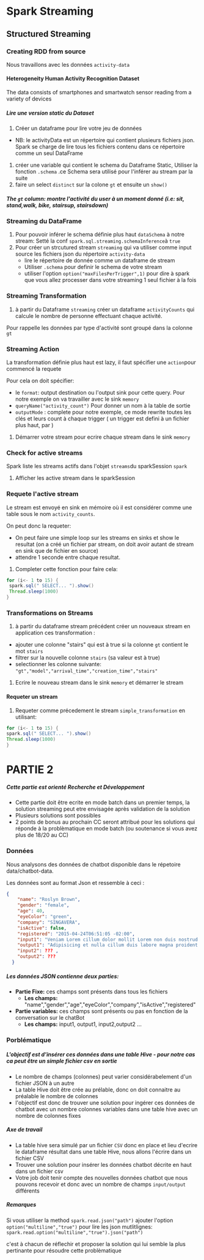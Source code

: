# Spark Streaming
## Structured Streaming

### Creating RDD from source
Nous travaillons avec les données `activity-data`  

#### Heterogeneity Human Activity Recognition Dataset
The data consists of smartphones and smartwatch sensor reading from a variety of devices

##### Lire une version static du Dataset
1. Créer un dataframe pour lire votre jeu de données
 - NB: le activityData est un répertoire qui contient plusieurs fichiers json. Spark se charge de lire tous les fichiers contenu dans ce répertoire comme un seul DataFrame 
1. créer une variable qui contient le schema du Dataframe Static, Utiliser la fonction ``` .schema ```  .ce Schema sera utilisé pour l'inférer au stream par la suite
1. faire un select ``` distinct ``` sur la colone ``` gt ``` et ensuite un ```show() ```
##### The ``` gt ``` column: montre l'activité du user à un moment donné (i.e: sit, stand,walk, bike, stairsup, stairsdown) 

### Streaming du DataFrame
1. Pour pouvoir inférer le schema définie plus haut ```dataSchema``` à notre stream:
Setté la conf ``` spark.sql.streaming.schemaInference ```à ``` true ```
1. Pour créer un strcutured stream ```streaming``` qui va utiliser comme input source les fichiers json du répertoire ```activity-data```
    - lire le répertoire de donnée comme un dataframe de stream 
    - Utiliser ```.schema``` pour definir le schema de votre stream
    - utiliser l'option ```option("maxFilesPerTrigger",1)``` pour dire à spark que vous allez processer dans votre streaming 1 seul fichier à la fois

### Streaming Transformation
1. à partir du Dataframe ```streaming``` créer un dataframe ```activityCounts``` qui calcule le nombre de personne effectuant chaque activité.

Pour rappelle les données par type d'activité sont groupé dans la colonne  ```gt```

### Streaming Action
La transformation définie plus haut est lazy, il faut spécifier une ```action```pour commencé la requete

Pour cela on doit spécifier:

  - le ```format```: output destination ou l'output sink pour cette query. Pour notre exemple on va travailler avec le sink ```memory```
  - ```queryName("activity_count")``` Pour donner un nom à la table de sortie
  - ```outputMode``` : complete pour notre exemple, ce mode rewrite toutes les clés et leurs count à chaque trigger ( un trigger est defini à un fichier plus haut, par )

1. Démarrer votre stream pour ecrire chaque stream dans le sink ```memory```
 
  
 ### Check for active streams

Spark liste les streams actifs dans l'objet ```streams```du sparkSession ```spark```
1. Afficher les active stream dans le sparkSession 

### Requete l'active stream
Le stream est envoyé en sink en mémoire où il est considérer comme une table sous le nom ```activity_counts```.

On peut donc la requeter:
 - On peut faire une simple loop sur les streams en sinks et show le resultat (on a créé un fichier par stream, on doit avoir autant de stream en sink que de fichier en source) 
 - attendre 1 seconde entre chaque resultat.
 
1. Completer cette fonction pour faire cela: 

```java
for (i<- 1 to 15) {
 spark.sql(" SELECT... ").show()
 Thread.sleep(1000)
}
```


### Transformations on Streams

1. à partir du dataframe stream précédent créer un nouveaux stream en application ces transformation  :
  - ajouter une colonne "stairs" qui est à true si la colonne ```gt``` contient le mot ```stairs```
  - filtrer sur la nouvelle colonne ```stairs``` (sa valeur est à true)
  - selectionner les colonne suivante: ```"gt","model","arrival_time","creation_time","stairs" ```
1. Ecrire le nouveau stream dans le sink ```memory``` et démarrer le stream


#### Requeter un stream
1. Requeter comme précedement le stream ```simple_transformation```
en utilisant:
```java
for (i<- 1 to 15) {
spark.sql(" SELECT... ").show()
Thread.sleep(1000)
}
```


# PARTIE 2

##### Cette partie est orienté Recherche et Développement
- Cette partie doit être ecrite en mode batch dans un premier temps, la solution streaming peut etre envisagée après validation de la solution
- Plusieurs solutions sont possibles 
- 2 points de bonus au prochain CC seront attribué pour les solutions qui réponde à la problèmatique en mode batch (ou soutenance si vous avez plus de 18/20 au CC)

### Données

Nous analysons des données de chatbot disponible dans le répetoire data/chatbot-data.

Les données sont au format Json et ressemble à ceci :

```json
{
    "name": "Roslyn Brown",
    "gender": "female",
    "age": 40,
    "eyeColor": "green",
    "company": "SINGAVERA",
    "isActive": false,
    "registered": "2015-04-24T06:51:05 -02:00",
    "input1": "Veniam Lorem cillum dolor mollit Lorem non duis nostrud elit veniam anim.",
    "output1": "Adipisicing et nulla cillum duis labore magna proident ut enim eu magna aliqua irure.",
    "input2": ??? ,
    "output2": ??? 
  }
```

##### Les données JSON contienne deux parties:
- **Partie Fixe:** ces champs sont présents dans tous les fichiers
   - **Les champs:** "name","gender","age","eyeColor","company","isActive","registered"
- **Partie variables:** ces champs sont présents ou pas en fonction de la conversation sur le chatBot
  - **Les champs:** input1, output1, input2,output2 ...


### Porblématique
##### L'objectif est d'insérer ces données dans une table Hive - pour notre cas ca peut être un simple fichier csv en sortie
- Le nombre de champs (colonnes) peut varier considérabelement d'un fichier JSON à un autre
- La table Hive doit être crée au prélable, donc on doit connaitre au préalable le nombre de colonnes 
- l'objectif est donc de trouver une solution pour ingérer ces données de chatbot avec un nombre colonnes variables dans une table hive avec un nombre de colonnes fixes

##### Axe de travail
- La table hive sera simulé par un fichier `CSV` donc en place et lieu d'ecrire le dataframe résultat dans une table Hive, nous allons l'écrire dans un fichier CSV
- Trouver une solution pour insérer les données chatbot décrite en haut dans un fichier csv
- Votre job doit tenir compte des nouvelles données chatbot que nous pouvons recevoir et donc avec un nombre de champs `input/output` différents

##### Remarques
Si vous utiliser la method `spark.read.json("path")` ajouter l'option `option("multiline","true")` pour lire les json mutlitlignes:
`spark.read.option("multiline","true").json("path")`

c'est à chacun de réflechir et proposer la solution qui lui semble la plus pertinante pour résoudre cette problèmatique

